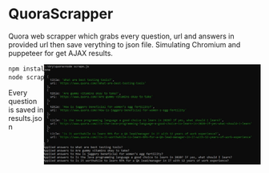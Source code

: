 # QuoraScrapper
Quora web scrapper which grabs every question, url and answers in provided url then save verything to json file.
Simulating Chromium and puppeteer for get AJAX results.

<img src="https://raw.githubusercontent.com/adriansokolowski/QuoraScrapper/master/preview.jpg" height="200" align="right">

```bash
npm instal
node scrape.js
```

Every question is saved in results.json
